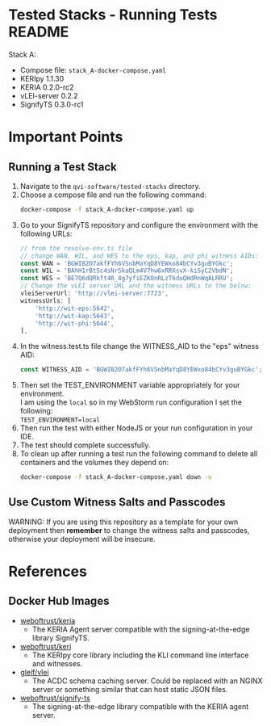 # Tested Stacks - Running Tests README

Stack A:
- Compose file: `stack_A-docker-compose.yaml`
- KERIpy 1.1.30
- KERIA 0.2.0-rc2
- vLEI-server 0.2.2
- SignifyTS 0.3.0-rc1

# Important Points

## Running a Test Stack

1. Navigate to the `qvi-software/tested-stacks` directory.
2. Choose a compose file and run the following command:
    ```bash
    docker-compose -f stack_A-docker-compose.yaml up
    ```
3. Go to your SignifyTS repository and configure the environment with the following URLs:
   ```typescript
   // from the resolve-env.ts file
   // change WAN, WIL, and WES to the eps, kap, and phi witness AIDs:
   const WAN = 'BGWIB2O7akfFYh6VSnbMaYqD8YEWxo84bCYv3guBYGkc';
   const WIL = 'BAhH1rBtSc4sNrSkaQLm4V7hw6xRRXsvX-kiSyC2VbdN';
   const WES = 'BE7Q6dQRkft4R_4g7yfiEZKOnRLzT6duQHdRnWqALRRU';
   // Change the vLEI server URL and the witness URLs to the below:
   vleiServerUrl: 'http://vlei-server:7723',
   witnessUrls: [
       'http://wit-eps:5642',
       'http://wit-kap:5643',
       'http://wit-phi:5644',
   ],
   ```
4. In the witness.test.ts file change the WITNESS_AID to the "eps" witness AID: 
   ```typescript
   const WITNESS_AID = 'BGWIB2O7akfFYh6VSnbMaYqD8YEWxo84bCYv3guBYGkc';
   ```
5. Then set the TEST_ENVIRONMENT variable appropriately for your environment. \
   I am using the `local` so in my WebStorm run configuration I set the following: \
   `TEST_ENVIRONMENT=local`
6. Then run the test with either NodeJS or your run configuration in your IDE.
7. The test should complete successfully.
8. To clean up after running a test run the following command to delete all containers and the volumes they depend on:
    ```bash
    docker-compose -f stack_A-docker-compose.yaml down -v
    ```

## Use Custom Witness Salts and Passcodes

WARNING: If you are using this repository as a template for your own deployment then **remember** to change the witness salts and passcodes, otherwise your deployment will be insecure.

# References
## Docker Hub Images
- [weboftrust/keria][HUB_KERIA] 
  - The KERIA Agent server compatible with the signing-at-the-edge library SignifyTS.
- [weboftrust/keri][HUB_KERI] 
  - The KERIpy core library including the KLI command line interface and witnesses.
- [gleif/vlei][HUB_VLEI]
  - The ACDC schema caching server. Could be replaced with an NGINX server or something similar that can host static JSON files. 
- [weboftrust/signify-ts][LIB_SIGNIFY]
  -  The signing-at-the-edge library compatible with the KERIA agent server.

[DOCKER_HOST_NET]: https://docs.docker.com/engine/network/drivers/host/
[HUB_KERIA]: https://hub.docker.com/r/weboftrust/keria
[HUB_KERI]: https://hub.docker.com/r/weboftrust/keri
[HUB_VLEI]: https://hub.docker.com/r/gleif/vlei
[LIB_SIGNIFY]: https://github.com/WebOfTrust/signify-ts